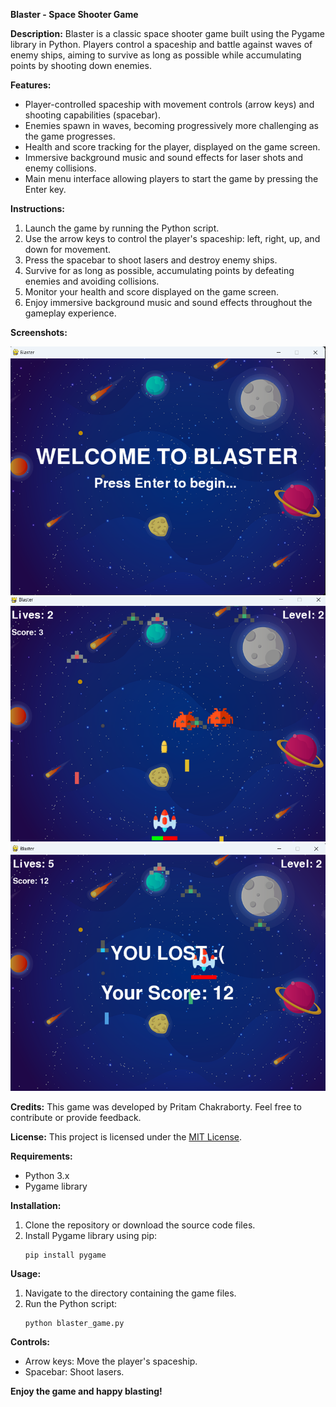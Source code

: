 **Blaster - Space Shooter Game**

**Description:**
Blaster is a classic space shooter game built using the Pygame library in Python. Players control a spaceship and battle against waves of enemy ships, aiming to survive as long as possible while accumulating points by shooting down enemies.

**Features:**
- Player-controlled spaceship with movement controls (arrow keys) and shooting capabilities (spacebar).
- Enemies spawn in waves, becoming progressively more challenging as the game progresses.
- Health and score tracking for the player, displayed on the game screen.
- Immersive background music and sound effects for laser shots and enemy collisions.
- Main menu interface allowing players to start the game by pressing the Enter key.

**Instructions:**
1. Launch the game by running the Python script.
2. Use the arrow keys to control the player's spaceship: left, right, up, and down for movement.
3. Press the spacebar to shoot lasers and destroy enemy ships.
4. Survive for as long as possible, accumulating points by defeating enemies and avoiding collisions.
5. Monitor your health and score displayed on the game screen.
6. Enjoy immersive background music and sound effects throughout the gameplay experience.

**Screenshots:**

![Blaster - Space Shooter Game](screenshot3.png)
![Blaster - Space Shooter Game](screenshot2.png)
![Blaster - Space Shooter Game](screenshot.png)



**Credits:**
This game was developed by Pritam Chakraborty. Feel free to contribute or provide feedback.

**License:**
This project is licensed under the [MIT License](LICENSE).

**Requirements:**
- Python 3.x
- Pygame library

**Installation:**
1. Clone the repository or download the source code files.
2. Install Pygame library using pip:
   ```
   pip install pygame
   ```

**Usage:**
1. Navigate to the directory containing the game files.
2. Run the Python script:
   ```
   python blaster_game.py
   ```

**Controls:**
- Arrow keys: Move the player's spaceship.
- Spacebar: Shoot lasers.

**Enjoy the game and happy blasting!**